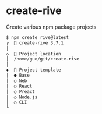 # create-rive

Create various npm package projects

```bash
$ npm create rive@latest
┌  🚀 create-rive 3.7.1
│
◇  📁 Project location
│  /home/guo/git/create-rive
│
◆  🧰 Project template
│  ● Base
│  ○ Web
│  ○ React
│  ○ Preact
│  ○ Node.js
│  ○ CLI
└
```
